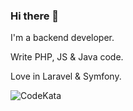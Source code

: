 ### Hi there 👋

I'm a backend developer.

Write PHP, JS & Java code.

Love in Laravel & Symfony.

![CodeKata](https://www.codewars.com/users/moonmouse/badges/small)

<!--
**moonmouse11/moonmouse11** is a ✨ _special_ ✨ repository because its `README.md` (this file) appears on your GitHub profile.

Here are some ideas to get you started:

- 🔭 I’m currently working on ...
- 🌱 I’m currently learning ...
- 👯 I’m looking to collaborate on ...
- 🤔 I’m looking for help with ...
- 💬 Ask me about ...
- 📫 How to reach me: ...
- 😄 Pronouns: ...
- ⚡ Fun fact: ...
-->
